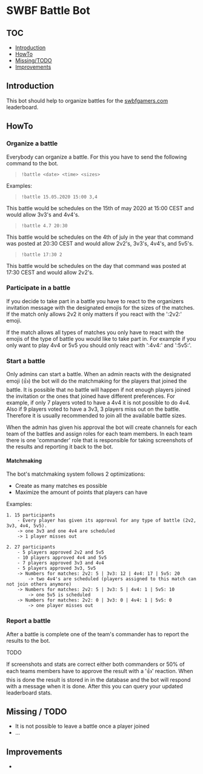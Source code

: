 # SWBF Battle Bot

## TOC
- [Introduction](#introduction)
- [HowTo](#howto)
- [Missing/TODO](#missing)
- [Improvements](#improvements)

## Introduction 
<div id="introduction"></div>

This bot should help to organize battles for the [swbfgamers.com](swbfgamers.com) leaderboard.

## HowTo
<div id="howto"></div>

### Organize a battle
Everybody can organize a battle. 
For this you have to send the following command to the bot.

> `!battle <date> <time> <sizes>`

Examples:

> `!battle 15.05.2020 15:00 3,4`
>
This battle would be schedules on the 15th of may 2020 at 15:00 CEST and would allow 3v3's and 4v4's.

> `!battle 4.7 20:30`
>
This battle would be schedules on the 4th of july in the year that command was posted at 20:30 CEST and would allow 2v2's, 3v3's, 4v4's, and 5v5's.

> `!battle 17:30 2`
>
This battle would be schedules on the day that command was posted at 17:30 CEST and would allow 2v2's.
    
### Participate in a battle
If you decide to take part in a battle you have to react to the organizers invitation message with the designated emojis for the sizes of the matches.
If the match only allows 2v2 it only matters if you react with the ':2v2:' emoji.

If the match allows all types of matches you only have to react with the emojis of the type of battle you would like to take part in.
For example if you only want to play 4v4 or 5v5 you should only react with ':4v4:' and ':5v5:'.

### Start a battle
Only admins can start a battle.
When an admin reacts with the designated emoji (:+1:) the bot will do the matchmaking for the players that joined the battle.
It is possible that no battle will happen if not enough players joined the invitation or the ones that joined have different preferences.
For example, if only 7 players voted to have a 4v4 it is not possible to do 4v4.
Also if 9 players voted to have a 3v3, 3 players miss out on the battle.
Therefore it is usually recommended to join all the available battle sizes.

When the admin has given his approval the bot will create channels for each team of the battles and assign roles for each team members.
In each team there is one 'commander' role that is responsible for taking screenshots of the results and reporting it back to the bot.

#### Matchmaking
The bot's matchmaking system follows 2 optimizations:
- Create as many matches es possible
- Maximize the amount of points that players can have

Examples:

    1. 15 participants
        - Every player has given its approval for any type of battle (2v2, 3v3, 4v4, 5v5).
        -> one 3v3 and one 4v4 are scheduled
        -> 1 player misses out
        
    2. 27 participants
        - 5 players approved 2v2 and 5v5
        - 10 players approved 4v4 and 5v5
        - 7 players approved 3v3 and 4v4
        - 5 players approved 3v3, 5v5
        -> Numbers for matches: 2v2: 5 | 3v3: 12 | 4v4: 17 | 5v5: 20 
            -> two 4v4's are scheduled (players assigned to this match can not join others anymore)
        -> Numbers for matches: 2v2: 5 | 3v3: 5 | 4v4: 1 | 5v5: 10
            -> one 5v5 is scheduled
        -> Numbers for matches: 2v2: 0 | 3v3: 0 | 4v4: 1 | 5v5: 0
            -> one player misses out 

### Report a battle
After a battle is complete one of the team's commander has to report the results to the bot.

TODO

If screenshots and stats are correct either both commanders or 50% of each teams members have to approve the result with a ':+1:' reaction.
When this is done the result is stored in in the database and the bot will respond with a message when it is done.
After this you can query your updated leaderboard stats.

## Missing / TODO
<div id="missing"></div>

- It is not possible to leave a battle once a player joined
- ...

## Improvements
<div id="improvements"></div>

-
